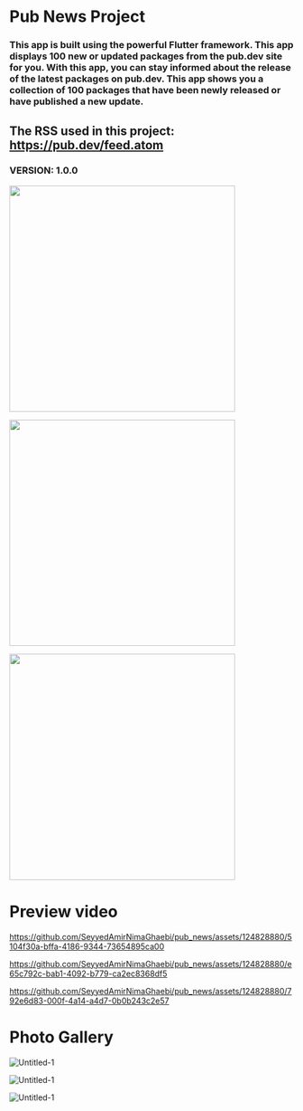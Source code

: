 # Pub News Project

### This app is built using the powerful Flutter framework. This app displays 100 new or updated packages from the pub.dev site for you. With this app, you can stay informed about the release of the latest packages on pub.dev. This app shows you a collection of 100 packages that have been newly released or have published a new update.

## The RSS used in this project:  https://pub.dev/feed.atom

### VERSION: 1.0.0

<div align="left">
   <a href="https://github.com/SeyyedAmirNimaGhaebi/pub_news/releases/download/output/app-armeabi-v7a-release.apk"><img src="https://github.com/SeyyedAmirNimaGhaebi/SeyyedAmirNimaGhaebi/blob/main/image/android.png?raw=true" width="400px">
   </a>
  
   <a href="https://github.com/SeyyedAmirNimaGhaebi/pub_news/releases/download/output/pub_news.msix"><img src="https://github.com/SeyyedAmirNimaGhaebi/SeyyedAmirNimaGhaebi/blob/main/image/windows.png?raw=true" width="400px">
   </a>
   
   <a href="https://github.com/SeyyedAmirNimaGhaebi/pub_news/releases/tag/apk"><img src="https://github.com/SeyyedAmirNimaGhaebi/SeyyedAmirNimaGhaebi/blob/main/image/download%20list.png?raw=true" width="400px">
   </a>
</div>


# Preview video


https://github.com/SeyyedAmirNimaGhaebi/pub_news/assets/124828880/5104f30a-bffa-4186-9344-73654895ca00



https://github.com/SeyyedAmirNimaGhaebi/pub_news/assets/124828880/e65c792c-bab1-4092-b779-ca2ec8368df5




https://github.com/SeyyedAmirNimaGhaebi/pub_news/assets/124828880/792e6d83-000f-4a14-a4d7-0b0b243c2e57



# Photo Gallery

![Untitled-1](https://github.com/SeyyedAmirNimaGhaebi/pub_news/assets/124828880/973124f1-b757-47b5-8cde-968f683375d7)

![Untitled-1](https://github.com/SeyyedAmirNimaGhaebi/pub_news/assets/124828880/ea154710-c846-4b18-82e0-81ef6fe3888d)

![Untitled-1](https://github.com/SeyyedAmirNimaGhaebi/pub_news/assets/124828880/04781019-04de-418c-9ab0-cc57cf901ff3)
